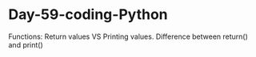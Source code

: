 # Day-59-coding-Python
Functions: Return values VS Printing values. Difference between return() and print()

